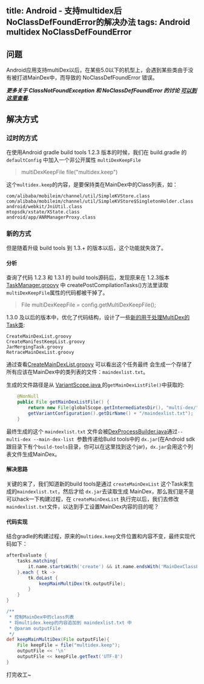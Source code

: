 title: Android - 支持multidex后NoClassDefFoundError的解决办法
tags: Android multidex NoClassDefFoundError
---

## 问题
Android应用支持multiDex以后，在某些5.0以下的机型上，会遇到某些类由于没有被打进MainDex中，而导致的 NoClassDefFoundError 错误。

***更多关于 ClassNotFoundException 和 NoClassDefFoundError 的讨论 [可以到这里查看](http://stackoverflow.com/a/1457879/5571166).***

## 解决方式
### 过时的方式
在使用Android gradle build tools 1.2.3 版本的时候，我们在 build.gradle 的 `defaultConfig` 中加入一个非公开属性 `multiDexKeepFile`
> multiDexKeepFile file("multidex.keep")

这个`multidex.keep`的内容，是要保持类在MainDex中的Class列表，如：

	com/alibaba/mobileim/channel/util/SimpleKVStore.class
	com/alibaba/mobileim/channel/util/SimpleKVStore$SingletonHolder.class
	android/webkit/JniUtil.class
	mtopsdk/xstate/XState.class
	android/app/ANRManagerProxy.class

### 新的方式
但是随着升级 build tools 到 1.3.+ 的版本以后，这个功能就失效了。

#### 分析
查询了代码 1.2.3 和 1.3.1 的 build tools源码后，发现原来在 1.2.3版本 [TaskManager.groovy](https://android.googlesource.com/platform/tools/base/+/gradle_1.2.3/build-system/gradle-core/src/main/groovy/com/android/build/gradle/internal/TaskManager.groovy) 中 createPostCompilationTasks()方法里读取 `multiDexKeepFile`属性的代码都被干掉了。
> File multiDexKeepFile = config.getMultiDexKeepFile();


1.3.0 及以后的版本中，优化了代码结构，设计了一些[新的用于处理MultiDex的Task类](https://android.googlesource.com/platform/tools/base/+/gradle_1.3.1/build-system/gradle-core/src/main/groovy/com/android/build/gradle/internal/tasks/multidex/):

	CreateMainDexList.groovy
	CreateManifestKeepList.groovy
	JarMergingTask.groovy
	RetraceMainDexList.groovy

通过查看[CreateMainDexList.groovy](https://android.googlesource.com/platform/tools/base/+/gradle_1.3.1/build-system/gradle-core/src/main/groovy/com/android/build/gradle/internal/tasks/multidex/CreateMainDexList.groovy) 可以看出这个任务最终
会生成一个存储了所有应该在MainDex中的类列表的文件：`maindexlist.txt`。


生成的文件路径是从 [VariantScope.java ](https://android.googlesource.com/platform/tools/base/+/gradle_1.3.1/build-system/gradle-core/src/main/groovy/com/android/build/gradle/internal/scope/VariantScope.java) 的`getMainDexListFile()`中获取的:
```java
	@NonNull
    public File getMainDexListFile() {
        return new File(globalScope.getIntermediatesDir(), "multi-dex/" + 
        getVariantConfiguration().getDirName() + "/maindexlist.txt");
    }
```

最终生成的这个 `maindexlist.txt` 文件会被[DexProcessBuilder.java](https://android.googlesource.com/platform/tools/base/+/gradle_1.3.1/build-system/builder/src/main/java/com/android/builder/core/DexProcessBuilder.java)通过`--multi-dex --main-dex-list `参数传递给Build tools中的 `dx.jar`(在Android sdk跟目录下有个`build-tools`目录，你可以在这里找到这个jar)，`dx.jar`会用这个列表文件生成MainDex。

#### 解决思路
关键的来了，我们知道新的build tools是通过 `createMainDexList` 这个Task来生成的`maindexlist.txt`，然后才给 `dx.jar`去读取生成 MainDex，那么我们是不是可以hack一下构建过程，在 `createMainDexList` 执行完以后，我们去修改`maindexlist.txt`文件，以达到手工设置MainDex内容的目的呢？

#### 代码实现

结合gradle的构建过程，原来的`multidex.keep`文件位置和内容不变，最终实现代码如下：
```groovy
afterEvaluate {
    tasks.matching{
        it.name.startsWith('create') && it.name.endsWith('MainDexClassList')
    }.each { tk ->
        tk.doLast {
            keepMainMultiDex(tk.outputFile);
        }
    }
}

/**
 * 控制MainDex中的class列表
 * 将multidex.keep的内容追加到 maindexlist.txt 中
 * @param outputFile
 */
def keepMainMultiDex(File outputFile){
    File keepFile = file("multidex.keep");
    outputFile << '\n'
    outputFile << keepFile.getText('UTF-8')
}

```

打完收工~


